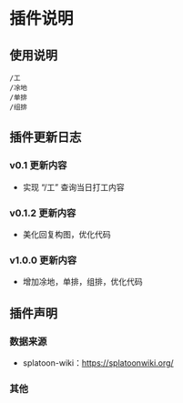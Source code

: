 
# 插件说明
## 使用说明
```
/工
/凃地
/单排
/组排
```
## 插件更新日志
### v0.1 更新内容
* 实现 “/工” 查询当日打工内容
### v0.1.2 更新内容
* 美化回复构图，优化代码
### v1.0.0 更新内容
* 增加凃地，单排，组排，优化代码


## 插件声明
### 数据来源
* splatoon-wiki：https://splatoonwiki.org/
### 其他